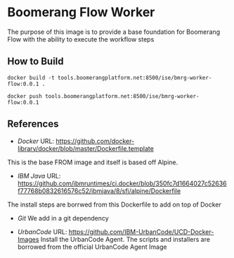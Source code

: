 # Boomerang Flow Worker

The purpose of this image is to provide a base foundation for Boomerang Flow with the ability to execute the workflow steps

## How to Build

`docker build -t tools.boomerangplatform.net:8500/ise/bmrg-worker-flow:0.0.1 .`

`docker push tools.boomerangplatform.net:8500/ise/bmrg-worker-flow:0.0.1`

## References

- *Docker*
URL: https://github.com/docker-library/docker/blob/master/Dockerfile.template

This is the base FROM image and itself is based off Alpine.

- *IBM Java*
URL: https://github.com/ibmruntimes/ci.docker/blob/350fc7d1664027c52636f77768b0832616576c52/ibmjava/8/sfj/alpine/Dockerfile

The install steps are borrwed from this Dockerfile to add on top of Docker

- *Git*
We add in a git dependency

- *UrbanCode*
URL: https://github.com/IBM-UrbanCode/UCD-Docker-Images
Install the UrbanCode Agent. The scripts and installers are borrowed from the official UrbanCode Agent Image
